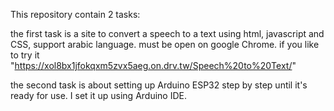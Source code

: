 This repository contain 2 tasks:

the first task is a site to convert a speech to a text using html, javascript and CSS, support arabic language. must be open on google Chrome. if you like to try it "https://xol8bx1jfokqxm5zvx5aeg.on.drv.tw/Speech%20to%20Text/"

the second task is about setting up Arduino ESP32 step by step until it's ready for use. I set it up using Arduino IDE.
